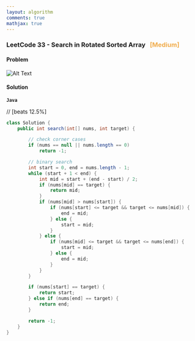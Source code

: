 ```yaml
---
layout: algorithm
comments: true
mathjax: true
---
```


### LeetCode 33 - Search in Rotated Sorted Array &nbsp; <span style="color:#F0AD4E;">[Medium]</span>

#### Problem

![Alt Text]({{site.baseurl}}/algorithms/leetcode/images/leetcode33.png)


#### Solution

**`Java`**

// [beats 12.5%]
```java
class Solution {
    public int search(int[] nums, int target) {

        // check corner cases
        if (nums == null || nums.length == 0)
            return -1;

        // binary search
        int start = 0, end = nums.length - 1;
        while (start + 1 < end) {
            int mid = start + (end - start) / 2;
            if (nums[mid] == target) {
                return mid;
            }
            if (nums[mid] > nums[start]) {
                if (nums[start] <= target && target <= nums[mid]) {
                    end = mid;
                } else {
                    start = mid;
                }
            } else {
                if (nums[mid] <= target && target <= nums[end]) {
                    start = mid;
                } else {
                    end = mid;
                }
            }
        }

        if (nums[start] == target) {
            return start;
        } else if (nums[end] == target) {
            return end;
        }

        return -1;
    }
}
```

<br><br>
